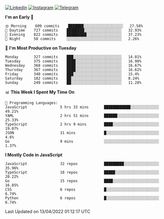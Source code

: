 [![Linkedin](https://img.shields.io/badge/-Archie-blue?style=flat-square&labelColor=gray&logo=Linkedin&logoColor=white&link=https://www.linkedin.com/in/archisdi)](https://www.linkedin.com/in/archisdi)
[![Instagram](https://img.shields.io/badge/-@archisdi-orange?style=flat-square&labelColor=gray&logo=Instagram&logoColor=white&link=https://www.instagram.com/archisdi)](https://www.instagram.com/archisdi)
[![Telegram](https://img.shields.io/badge/-aai-informational?style=flat-square&labelColor=gray&logo=telegram&logoColor=white&link=https://t.me/archisdi)](https://t.me/archisdi)

<!--START_SECTION:waka-->
**I'm an Early 🐤** 

```text
🌞 Morning    609 commits    ███████░░░░░░░░░░░░░░░░░░   27.58% 
🌆 Daytime    727 commits    ████████░░░░░░░░░░░░░░░░░   32.93% 
🌃 Evening    822 commits    █████████░░░░░░░░░░░░░░░░   37.23% 
🌙 Night      50 commits     ░░░░░░░░░░░░░░░░░░░░░░░░░   2.26%

```
📅 **I'm Most Productive on Tuesday** 

```text
Monday       327 commits    ███░░░░░░░░░░░░░░░░░░░░░░   14.81% 
Tuesday      375 commits    ████░░░░░░░░░░░░░░░░░░░░░   16.98% 
Wednesday    368 commits    ████░░░░░░░░░░░░░░░░░░░░░   16.67% 
Thursday     367 commits    ████░░░░░░░░░░░░░░░░░░░░░   16.62% 
Friday       340 commits    ███░░░░░░░░░░░░░░░░░░░░░░   15.4% 
Saturday     182 commits    ██░░░░░░░░░░░░░░░░░░░░░░░   8.24% 
Sunday       249 commits    ██░░░░░░░░░░░░░░░░░░░░░░░   11.28%

```


📊 **This Week I Spent My Time On** 

```text
💬 Programming Languages: 
JavaScript               5 hrs 33 mins       ████████████░░░░░░░░░░░░░   49.21% 
YAML                     2 hrs 51 mins       ██████░░░░░░░░░░░░░░░░░░░   25.33% 
TypeScript               2 hrs 9 mins        ████░░░░░░░░░░░░░░░░░░░░░   19.07% 
JSON                     31 mins             █░░░░░░░░░░░░░░░░░░░░░░░░   4.6% 
Go                       9 mins              ░░░░░░░░░░░░░░░░░░░░░░░░░   1.37%

```

**I Mostly Code in JavaScript** 

```text
JavaScript               32 repos            █████████░░░░░░░░░░░░░░░░   35.96% 
TypeScript               18 repos            █████░░░░░░░░░░░░░░░░░░░░   20.22% 
Go                       15 repos            ████░░░░░░░░░░░░░░░░░░░░░   16.85% 
CSS                      6 repos             █░░░░░░░░░░░░░░░░░░░░░░░░   6.74% 
Python                   6 repos             █░░░░░░░░░░░░░░░░░░░░░░░░   6.74%

```



 Last Updated on 13/04/2022 01:12:17 UTC
<!--END_SECTION:waka-->